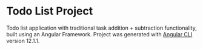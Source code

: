 # Todo List Project
Todo list application with traditional task addition + subtraction functionality, built using an Angular Framework.
Project was generated with [Angular CLI](https://github.com/angular/angular-cli) version 12.1.1.
